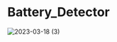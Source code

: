 # Battery_Detector
 
![2023-03-18 (3)](https://user-images.githubusercontent.com/111579457/226124465-17b02cdd-04dd-4d91-8eb3-7b91489a5209.png)
